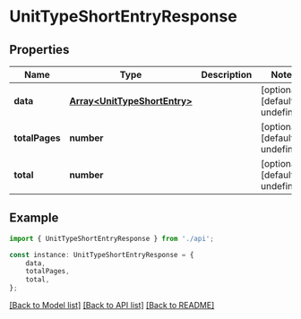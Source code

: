 # UnitTypeShortEntryResponse


## Properties

Name | Type | Description | Notes
------------ | ------------- | ------------- | -------------
**data** | [**Array&lt;UnitTypeShortEntry&gt;**](UnitTypeShortEntry.md) |  | [optional] [default to undefined]
**totalPages** | **number** |  | [optional] [default to undefined]
**total** | **number** |  | [optional] [default to undefined]

## Example

```typescript
import { UnitTypeShortEntryResponse } from './api';

const instance: UnitTypeShortEntryResponse = {
    data,
    totalPages,
    total,
};
```

[[Back to Model list]](../README.md#documentation-for-models) [[Back to API list]](../README.md#documentation-for-api-endpoints) [[Back to README]](../README.md)
